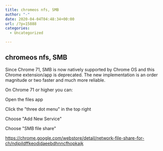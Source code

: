 ```yaml
---
title: chromeos nfs, SMB
author: "-"
date: 2020-04-04T04:48:34+00:00
url: /?p=15888
categories:
  - Uncategorized

---
```

## chromeos nfs, SMB
Since Chrome 71, SMB is now natively supported by Chrome OS and this Chrome extension/app is deprecated. The new implementation is an order magnitude or two faster and much more reliable.

On Chrome 71 or higher you can:

Open the files app
  
Click the "three dot menu" in the top right
  
Choose "Add New Service"
  
Choose "SMB file share"

https://chrome.google.com/webstore/detail/network-file-share-for-ch/ndjpildffkeodjdaeebdhnncfhopkajk